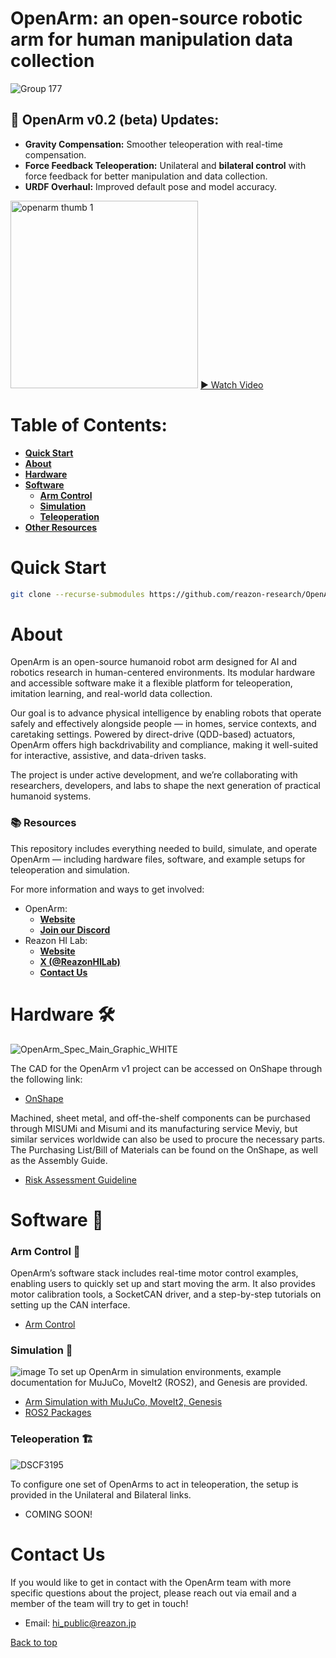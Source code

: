 # OpenArm: an open-source robotic arm for human manipulation data collection
![Group 177](https://github.com/user-attachments/assets/033b1c4d-2b5a-43d4-ac3c-0cde2157ff43)

## 🚀 OpenArm v0.2 (beta) Updates:
- **Gravity Compensation:** Smoother teleoperation with real-time compensation.
- **Force Feedback Teleoperation:** Unilateral and **bilateral control** with force feedback for better manipulation and data collection.
- **URDF Overhaul:** Improved default pose and model accuracy.

<img src="https://github.com/user-attachments/assets/9d920921-383c-4d1a-980c-0412a1b59957" alt="openarm thumb 1" width="300">  [▶ Watch Video](https://www.youtube.com/watch?v=2-Au7Sc0uKw)




# Table of Contents:
* [**Quick Start**](#Quick-Start)
* [**About**](#About)
* [**Hardware**](#Hardware)
* [**Software**](#Software)
  * [**Arm Control**](#Arm-Control)
  * [**Simulation**](#Simulation)
  * [**Teleoperation**](#Teleoperation)
* [**Other Resources**](#Other-Resources) 

# Quick Start

```sh
git clone --recurse-submodules https://github.com/reazon-research/OpenArm.git
```

# About
OpenArm is an open-source humanoid robot arm designed for AI and robotics research in human-centered environments. Its modular hardware and accessible software make it a flexible platform for teleoperation, imitation learning, and real-world data collection.

Our goal is to advance physical intelligence by enabling robots that operate safely and effectively alongside people — in homes, service contexts, and caretaking settings. Powered by direct-drive (QDD-based) actuators, OpenArm offers high backdrivability and compliance, making it well-suited for interactive, assistive, and data-driven tasks.

The project is under active development, and we’re collaborating with researchers, developers, and labs to shape the next generation of practical humanoid systems.

### 📚 Resources
This repository includes everything needed to build, simulate, and operate OpenArm — including hardware files, software, and example setups for teleoperation and simulation.

For more information and ways to get involved:
- OpenArm:
  - [**Website**](https://private-reazon.notion.site/OpenArm-113446ca7f73805fa06cd8d24315122b)
  - [**Join our Discord**](https://discord.gg/K6kmFzXagm)
- Reazon HI Lab:
  - [**Website**](https://www.hilab.jp/Reazon-Human-Interaction-Lab-113446ca7f7381a987f4f091d3f62dd5)
  - [**X (@ReazonHILab)**](https://x.com/reazonhilab)
  - [**Contact Us**](#Contact-Us)

# Hardware 🛠️
![OpenArm_Spec_Main_Graphic_WHITE](https://github.com/user-attachments/assets/33b801f6-6ee4-45a7-875e-de81dafd986b)


The CAD for the OpenArm v1 project can be accessed on OnShape through the following link: 
- [OnShape](https://cad.onshape.com/documents/b4c9f28b9b00f7d40a1a4250/w/fe370058f6ecce02af3b0093/e/c7e7f88d1c11b5ea0a83ba7c?renderMode=0&uiState=67b590ed2d89b65cc3bf2317)

Machined, sheet metal, and off-the-shelf components can be purchased through MISUMi and Misumi and its manufacturing service Meviy, but similar services worldwide can also be used to procure the necessary parts. The Purchasing List/Bill of Materials can be found on the OnShape, as well as the Assembly Guide. 

- [Risk Assessment Guideline](https://docs.google.com/spreadsheets/d/11ayqCXhusLvExf8lalkxcZMikRYgav0Hl6p7CVpsXZ8/edit?usp=sharing)

# Software 💾

### Arm Control 🦾
OpenArm’s software stack includes real-time motor control examples, enabling users to quickly set up and start moving the arm. It also provides motor calibration tools, a SocketCAN driver, and a step-by-step tutorials on setting up the CAN interface.
- [Arm Control](https://github.com/reazon-research/OpenArm/tree/main/software/control)

### Simulation 🤖
![image](https://github.com/user-attachments/assets/38d35919-a526-4636-9b34-b4b4ad11a32e)
To set up OpenArm in simulation environments, example documentation for MuJuCo, MoveIt2 (ROS2), and Genesis are provided.

- [Arm Simulation with MuJuCo, MoveIt2, Genesis](https://github.com/reazon-research/openarm_simulation)
- [ROS2 Packages](https://github.com/reazon-research/openarm_ros2)

### Teleoperation 🏗️
![DSCF3195](https://github.com/user-attachments/assets/6bb219fa-276f-46a6-8c31-756a8cbc19bb)

To configure one set of OpenArms to act in teleoperation, the setup is provided in the Unilateral and Bilateral links.
- COMING SOON!

# Contact Us
If you would like to get in contact with the OpenArm team with more specific questions about the project, please reach out via email and a member of the team will try to get in touch!
- Email: [hi_public@reazon.jp](hi_public@reazon.jp)

<a href="#top">Back to top</a>
